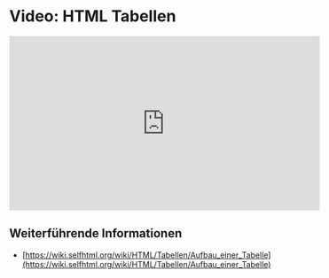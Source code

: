 # Video: HTML Tabellen
<iframe title="Einführung HTML: Tabellen" src="https://zumvideo.de/videos/embed/60c25d4f-ef52-4f7a-8029-6e5da3332730" allowfullscreen="" sandbox="allow-same-origin allow-scripts allow-popups" width="560" height="315" frameborder="0"></iframe>

## Weiterführende Informationen
- [https://wiki.selfhtml.org/wiki/HTML/Tabellen/Aufbau_einer_Tabelle](https://wiki.selfhtml.org/wiki/HTML/Tabellen/Aufbau_einer_Tabelle)